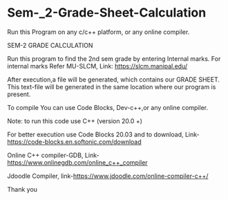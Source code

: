 # Sem-_2-Grade-Sheet-Calculation
Run this Program on any c/c++ platform, or any online compiler.

SEM-2 GRADE CALCULATION

Run this program to find the 2nd sem grade by entering Internal marks. For internal marks Refer MU-SLCM, 
Link: https://slcm.manipal.edu/

After execution,a file will be generated, which contains our GRADE SHEET. This text-file will be generated in the same location where our program is present.

To compile You can use Code Blocks, Dev-c++,or any online compiler.

Note: to run this code use C++ (version 20.0 +)

For better execution use Code Blocks 20.03 and to download, Link-https://code-blocks.en.softonic.com/download

Online C++ compiler-GDB, Link-https://www.onlinegdb.com/online_c++_compiler

Jdoodle Compiler, link-https://www.jdoodle.com/online-compiler-c++/ 

Thank you

